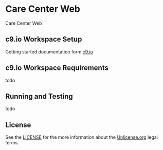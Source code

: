 # Care Center Web
Care Center Web


## c9.io Workspace Setup
Getting started documentation form [c9.io](https://docs.c9.io/docs/setting-up-github-workspace)

## c9.io Workspace Requirements
todo

## Running and Testing
todo

## License

See the [LICENSE](https://github.com/noinarisak/carecenter-web/blob/master/LICENSE) for the more information about the [Unlicense.org](http://unlicense.org) legal terms.
